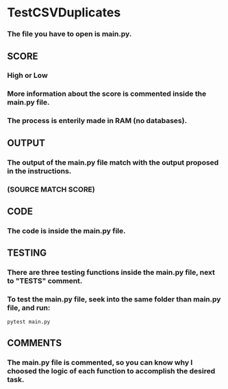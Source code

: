 # TestCSVDuplicates
### The file you have to open is main.py.
## SCORE
### High or Low
### More information about the score is commented inside the main.py file.
### The process is enterily made in RAM (no databases).
## OUTPUT
### The output of the main.py file match with the output proposed in the instructions.
### (SOURCE MATCH SCORE)
## CODE
### The code is inside the main.py file.
## TESTING
### There are three testing functions inside the main.py file, next to "TESTS" comment.
### To test the main.py file, seek into the same folder than main.py file, and run:
```
pytest main.py
```
## COMMENTS
### The main.py file is commented, so you can know why I choosed the logic of each function to accomplish the desired task.
